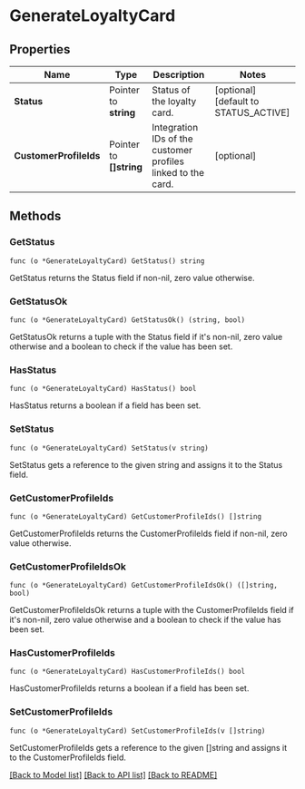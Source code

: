 # GenerateLoyaltyCard

## Properties

Name | Type | Description | Notes
------------ | ------------- | ------------- | -------------
**Status** | Pointer to **string** | Status of the loyalty card. | [optional] [default to STATUS_ACTIVE]
**CustomerProfileIds** | Pointer to **[]string** | Integration IDs of the customer profiles linked to the card. | [optional] 

## Methods

### GetStatus

`func (o *GenerateLoyaltyCard) GetStatus() string`

GetStatus returns the Status field if non-nil, zero value otherwise.

### GetStatusOk

`func (o *GenerateLoyaltyCard) GetStatusOk() (string, bool)`

GetStatusOk returns a tuple with the Status field if it's non-nil, zero value otherwise
and a boolean to check if the value has been set.

### HasStatus

`func (o *GenerateLoyaltyCard) HasStatus() bool`

HasStatus returns a boolean if a field has been set.

### SetStatus

`func (o *GenerateLoyaltyCard) SetStatus(v string)`

SetStatus gets a reference to the given string and assigns it to the Status field.

### GetCustomerProfileIds

`func (o *GenerateLoyaltyCard) GetCustomerProfileIds() []string`

GetCustomerProfileIds returns the CustomerProfileIds field if non-nil, zero value otherwise.

### GetCustomerProfileIdsOk

`func (o *GenerateLoyaltyCard) GetCustomerProfileIdsOk() ([]string, bool)`

GetCustomerProfileIdsOk returns a tuple with the CustomerProfileIds field if it's non-nil, zero value otherwise
and a boolean to check if the value has been set.

### HasCustomerProfileIds

`func (o *GenerateLoyaltyCard) HasCustomerProfileIds() bool`

HasCustomerProfileIds returns a boolean if a field has been set.

### SetCustomerProfileIds

`func (o *GenerateLoyaltyCard) SetCustomerProfileIds(v []string)`

SetCustomerProfileIds gets a reference to the given []string and assigns it to the CustomerProfileIds field.


[[Back to Model list]](../README.md#documentation-for-models) [[Back to API list]](../README.md#documentation-for-api-endpoints) [[Back to README]](../README.md)


